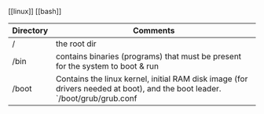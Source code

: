 [[linux]] [[bash]]

| Directory | Comments                                                                       |
| --------- | ------------------------------------------------------------------------------ |
| /         | the root dir                                                                   |
| /bin      | contains binaries (programs) that must be present for the system to boot & run |
| /boot     | Contains the linux kernel, initial RAM disk image (for drivers needed at boot), and the boot leader. `/boot/grub/grub.conf || menu.lst` are used to configure the boot loader, and `boot/vmlinuz`                                                                               |
